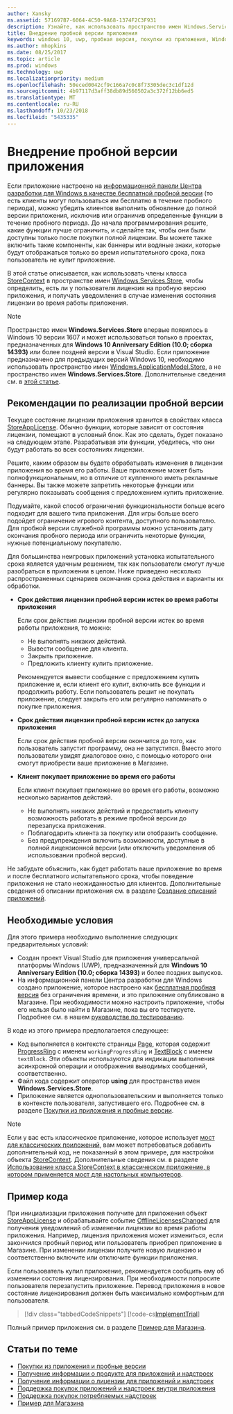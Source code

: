 ```yaml
---
author: Xansky
ms.assetid: 571697B7-6064-4C50-9A68-1374F2C3F931
description: Узнайте, как использовать пространство имен Windows.Services.Store для предоставления пользователям пробной версии приложения.
title: Внедрение пробной версии приложения
keywords: windows 10, uwp, пробная версия, покупки из приложения, Windows.Services.Store
ms.author: mhopkins
ms.date: 08/25/2017
ms.topic: article
ms.prod: windows
ms.technology: uwp
ms.localizationpriority: medium
ms.openlocfilehash: 50eced0042cf9c166a7c0c8f73305dec3c1df12d
ms.sourcegitcommit: 4b97117d3aff38db89d560502a3c372f12bb6ed5
ms.translationtype: MT
ms.contentlocale: ru-RU
ms.lasthandoff: 10/23/2018
ms.locfileid: "5435335"
---
```

# <a name="implement-a-trial-version-of-your-app"></a>Внедрение пробной версии приложения

Если приложение настроено на [информационной панели Центра разработки для Windows в качестве бесплатной пробной версии](../publish/set-app-pricing-and-availability.md#free-trial) (то есть клиенты могут пользоваться им бесплатно в течение пробного периода), можно убедить клиентов выполнить обновление до полной версии приложения, исключив или ограничив определенные функции в течение пробного периода. До начала программирования решите, какие функции лучше ограничить, и сделайте так, чтобы они были доступны только после покупки полной лицензии. Вы можете также включить такие компоненты, как баннеры или водяные знаки, которые будут отображаться только во время испытательного срока, пока пользователь не купит приложение.

В этой статье описывается, как использовать члены класса [StoreContext](https://msdn.microsoft.com/library/windows/apps/windows.services.store.storecontext.aspx) в пространстве имен [Windows.Services.Store](https://msdn.microsoft.com/library/windows/apps/windows.services.store.aspx), чтобы определить, есть ли у пользователя лицензия на пробную версию приложения, и получать уведомления в случае изменения состояния лицензии во время работы приложения. 

> [!NOTE]
> Пространство имен **Windows.Services.Store** впервые появилось в Windows 10 версии 1607 и может использоваться только в проектах, предназначенных для **Windows 10 Anniversary Edition (10.0; сборка 14393)** или более поздней версии в Visual Studio. Если приложение предназначено для предыдущих версий Windows 10, необходимо использовать пространство имен [Windows.ApplicationModel.Store](https://msdn.microsoft.com/library/windows/apps/windows.applicationmodel.store.aspx), а не пространство имен **Windows.Services.Store**. Дополнительные сведения см. в [этой статье](exclude-or-limit-features-in-a-trial-version-of-your-app.md).

## <a name="guidelines-for-implementing-a-trial-version"></a>Рекомендации по реализации пробной версии

Текущее состояние лицензии приложения хранится в свойствах класса [StoreAppLicense](https://msdn.microsoft.com/library/windows/apps/windows.services.store.storeapplicense.aspx). Обычно функции, которые зависят от состояния лицензии, помещают в условный блок. Как это сделать, будет показано на следующем этапе. Разрабатывая эти функции, убедитесь, что они будут работать во всех состояниях лицензии.

Решите, каким образом вы будете обрабатывать изменения в лицензии приложения во время его работы. Ваше приложение может быть полнофункциональным, но в отличие от купленного иметь рекламные баннеры. Вы также можете запретить некоторые функции или регулярно показывать сообщения с предложением купить приложение.

Подумайте, какой способ ограничения функциональности больше всего подходит для вашего типа приложения. Для игры больше всего подойдет ограничение игрового контента, доступного пользователю. Для пробной версии служебной программы можно установить дату окончания пробного периода или ограничить некоторые функции, нужные потенциальному покупателю.

Для большинства неигровых приложений установка испытательного срока является удачным решением, так как пользователи смогут лучше разобраться в приложении в целом. Ниже приведено несколько распространенных сценариев окончания срока действия и варианты их обработки.

-   **Срок действия лицензии пробной версии истек во время работы приложения**

    Если срок действия лицензии пробной версии истек во время работы приложения, то можно:

    -   Не выполнять никаких действий.
    -   Вывести сообщение для клиента.
    -   Закрыть приложение.
    -   Предложить клиенту купить приложение.

    Рекомендуется вывести сообщение с предложением купить приложение и, если клиент его купит, включить все функции и продолжить работу. Если пользователь решит не покупать приложение, следует закрыть его или регулярно напоминать о покупке приложения.

-   **Срок действия лицензии пробной версии истек до запуска приложения**

    Если срок действия пробной версии окончится до того, как пользователь запустит программу, она не запустится. Вместо этого пользователи увидят диалоговое окно, с помощью которого они смогут приобрести ваше приложение в Магазине.

-   **Клиент покупает приложение во время его работы**

    Если клиент покупает приложение во время его работы, возможно несколько вариантов действий.

    -   Не выполнять никаких действий и предоставить клиенту возможность работать в режиме пробной версии до перезапуска приложения.
    -   Поблагодарить клиента за покупку или отобразить сообщение.
    -   Без предупреждения включить возможности, доступные в полной лицензионной версии (или отключить уведомления об использовании пробной версии).

Не забудьте объяснить, как будет работать ваше приложение во время и после бесплатного испытательного срока, чтобы поведение приложения не стало неожиданностью для клиентов. Дополнительные сведения об описании приложения см. в разделе [Создание описаний приложений](https://msdn.microsoft.com/library/windows/apps/mt148529).

## <a name="prerequisites"></a>Необходимые условия

Для этого примера необходимо выполнение следующих предварительных условий:
* Создан проект Visual Studio для приложения универсальной платформы Windows (UWP), предназначенный для **Windows 10 Anniversary Edition (10.0; сборка 14393)** и более поздних выпусков.
* На информационной панели Центра разработки для Windows создано приложение, которое настроено как [бесплатная пробная версия](https://msdn.microsoft.com/windows/uwp/publish/set-app-pricing-and-availability) без ограничения времени, и это приложение опубликовано в Магазине. При необходимости можно настроить приложение, чтобы его нельзя было найти в Магазине, пока вы его тестируете. Подробнее см. в нашем [руководстве по тестированию](in-app-purchases-and-trials.md#testing).

В коде из этого примера предполагается следующее:
* Код выполняется в контексте страницы [Page](https://msdn.microsoft.com/library/windows/apps/windows.ui.xaml.controls.page.aspx), которая содержит [ProgressRing](https://msdn.microsoft.com/library/windows/apps/windows.ui.xaml.controls.progressring.aspx) с именем ```workingProgressRing``` и [TextBlock](https://msdn.microsoft.com/library/windows/apps/windows.ui.xaml.controls.textblock.aspx) с именем ```textBlock```. Эти объекты используются для индикации выполнения асинхронной операции и отображения выводимых сообщений, соответственно.
* Файл кода содержит оператор **using** для пространства имен **Windows.Services.Store**.
* Приложение является однопользовательским и выполняется только в контексте пользователя, запустившего его. Подробнее см. в разделе [Покупки из приложения и пробные версии](in-app-purchases-and-trials.md#api_intro).

> [!NOTE]
> Если у вас есть классическое приложение, которое использует [мост для классических приложений](https://developer.microsoft.com/windows/bridges/desktop), вам может потребоваться добавить дополнительный код, не показанный в этом примере, для настройки объекта [StoreContext](https://msdn.microsoft.com/library/windows/apps/windows.services.store.storecontext.aspx). Дополнительные сведения см. в разделе [Использование класса StoreContext в классическом приложение, в котором применяется мост для настольных компьютеров](in-app-purchases-and-trials.md#desktop).

## <a name="code-example"></a>Пример кода

При инициализации приложения получите для приложения объект [StoreAppLicense](https://msdn.microsoft.com/library/windows/apps/windows.services.store.storeapplicense.aspx) и обрабатывайте событие [OfflineLicensesChanged](https://docs.microsoft.com/uwp/api/windows.services.store.storecontext.offlinelicenseschanged) для получения уведомлений об изменении лицензии во время работы приложения. Например, лицензия приложения может измениться, если закончился пробный период или пользователь приобрел приложение в Магазине. При изменении лицензии получите новую лицензию и соответственно включите или отключите функции приложения.

Если пользователь купил приложение, рекомендуется сообщить ему об изменении состояния лицензирования. При необходимости попросите пользователя перезапустить приложение. Перевод приложения в новое состояние лицензирования должен быть максимально комфортным для пользователя.

> [!div class="tabbedCodeSnippets"]
[!code-cs[ImplementTrial](./code/InAppPurchasesAndLicenses_RS1/cs/ImplementTrialPage.xaml.cs#ImplementTrial)]

Полный пример приложения см. в разделе [Пример для Магазина](https://github.com/Microsoft/Windows-universal-samples/tree/master/Samples/Store).

## <a name="related-topics"></a>Статьи по теме

* [Покупки из приложения и пробные версии](in-app-purchases-and-trials.md)
* [Получение информации о продукте для приложений и надстроек](get-product-info-for-apps-and-add-ons.md)
* [Получение информации о лицензии для приложений и надстроек](get-license-info-for-apps-and-add-ons.md)
* [Поддержка покупок приложений и надстроек внутри приложения](enable-in-app-purchases-of-apps-and-add-ons.md)
* [Поддержка покупок потребляемых надстроек](enable-consumable-add-on-purchases.md)
* [Пример для Магазина](https://github.com/Microsoft/Windows-universal-samples/tree/master/Samples/Store)
